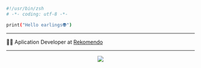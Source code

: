 ```bash
#!/usr/bin/zsh
# -*- coding: utf-8 -*-

print("Hello earlings👽")
```

<hr>

<p>👨‍💻 Aplication Developer at <a href="https://rekomendo.com.br/">Rekomendo</a></p>
<hr>
<p align="center">
  <a href="https://skillicons.dev">
    <img src="https://skillicons.dev/icons?i=git,python,docker,fastapi,vim,linux,androidstudio,bash,gcp,nextjs,react" />
  </a>
</p>
